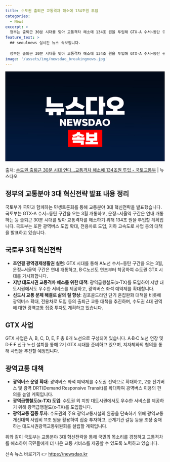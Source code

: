 ```yaml
---
title: 수도권 출퇴근 교통격차 해소에 134조원 투입
categories:
  - News
excerpt: >
  정부는 출퇴근 30분 시대를 맞아 교통격차 해소에 134조 원을 투입해 GTX-A 수서~동탄 구간은 오는 3…
feature_text: >
  ## seoulnews 실시간 뉴스 속보입니다.

  정부는 출퇴근 30분 시대를 맞아 교통격차 해소에 134조 원을 투입해 GTX-A 수서~동탄 구간은 오는 3…
image: '/assets/img/newsdao_breakingnews.jpg'
---
```


![뉴스다오 속보](/assets/img/newsdao_breakingnews.jpg)

<p>출처: <a href="https://newsdao.kr/3078" rel="dofollow">수도권 출퇴근 30분 시대 연다…교통격차 해소에 134조원 투입 - 국토교통부</a> | 뉴스다오</p>

<h2 data-ke-size="size26">정부의 교통분야 3대 혁신전략 발표 내용 정리</h2>
국토부가 국민과 함께하는 민생토론회를 통해 교통분야 3대 혁신전략을 발표했습니다. 국토부는 GTX-A 수서~동탄 구간을 오는 3월 개통하고, 운정~서울역 구간은 연내 개통하는 등 출퇴근 30분 시대를 맞아 교통격차를 해소하기 위해 134조 원을 투입할 계획입니다. 국토부는 또한 광역버스 도입 확대, 전용차로 도입, 지하 고속도로 사업 등의 대책을 발표하고 있습니다.

<h2 data-ke-size="size26">국토부 3대 혁신전략</h2>
<ul>
<li><b>초연결 광역경제생활권 실현</b>: GTX 시대를 통해 A노선 수서~동탄 구간을 오는 3월, 운정~서울역 구간은 연내 개통하고, B·C노선도 연초부터 착공하여 수도권 GTX 시대를 가시화합니다.</li>
<li><b>지방 대도시권 교통격차 해소를 위한 대책</b>: 광역급행철도(x-TX)를 도입하여 지방 대도시권에서도 우수한 서비스를 제공하고, 광역버스 좌석 예약제를 확대합니다.</li>
<li><b>신도시 교통 문제 해결로 삶의 질 향상</b>: 김포골드라인 단기 혼잡완화 대책을 비롯해 광역버스 확대, 전용차로 도입 등의 출퇴근 교통 대책을 추진하며, 수도권 4대 권역에 대한 광역교통 집중 투자도 계획하고 있습니다.</li>
</ul>

<h2 data-ke-size="size26">GTX 사업</h2>
GTX 사업은 A, B, C, D, E, F 총 6개 노선으로 구성되어 있습니다. A·B·C 노선 연장 및 D·E·F 신규 노선 설치를 통해 2기 GTX 시대를 준비하고 있으며, 지자체와의 협의를 통해 사업을 추진할 예정입니다.

<h2 data-ke-size="size26">광역교통 대책</h2>
<ul>
<li><b>광역버스 운영 확대</b>: 광역버스 좌석 예약제를 수도권 전역으로 확대하고, 2층 전기버스 및 광역 DRT(Demand Responsive Transit)를 확대하여 광역버스 이용의 편의를 높일 계획입니다.</li>
<li><b>광역급행철도(x-TX) 도입</b>: 수도권 외 지방 대도시권에서도 우수한 서비스를 제공하기 위해 광역급행철도(x-TX)를 도입합니다. </li>
<li><b>광역교통 집중 투자</b>: 수도권의 주요 광역교통시설의 완공을 단축하기 위해 광역교통개선대책 사업비 11조 원을 활용하여 집중 투자하고, 관계기관 갈등 등을 조정·중재하는 대도시권광역교통위원회를 설립할 계획입니다.</li>
</ul>

위와 같이 국토부는 교통분야 3대 혁신전략을 통해 국민의 목소리를 경청하고 교통격차를 해소하여 국민들에게 더 나은 교통 서비스를 제공할 수 있도록 노력하고 있습니다. 

신속 뉴스 바로가기 👉 <a href="https://newsdao.kr" rel="dofollow">https://newsdao.kr</a>


